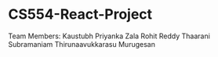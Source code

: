 # CS554-React-Project
Team Members:
Kaustubh
Priyanka Zala
Rohit Reddy
Thaarani Subramaniam
Thirunaavukkarasu Murugesan

